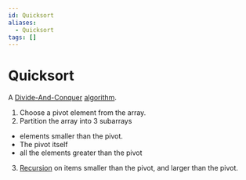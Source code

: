 ```yaml
---
id: Quicksort
aliases:
  - Quicksort
tags: []
---
```


# Quicksort
A [Divide-And-Conquer](./Divide-And-Conquer.md) [algorithm](./Algorithms.md).  

1. Choose a pivot element from the array. 
2. Partition the array into 3 subarrays
  - elements smaller than the pivot. 
  - The pivot itself 
  - all the elements greater than the pivot
3. [Recursion](./Recursion.md) on items smaller than the pivot, and larger than the pivot.  



